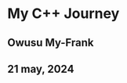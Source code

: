 # My C++ Journey
## Owusu My-Frank
## 21 may, 2024
<!---
my-frank/my-frank is a ✨ special ✨ repository because its `README.md` (this file) appears on your GitHub profile.
You can click the Preview link to take a look at your changes.
--->
